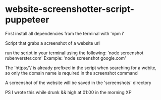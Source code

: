 # website-screenshotter-script-puppeteer

First install all dependencies from the terminal with 'npm i'

Script that grabs a screenshot of a website url

run the script in your terminal using the following:
'node screenshot rubenverster.com'
Example:
'node screenshot google.com'

The 'https:/'/ is already prefixed in the script when searching for a webite, so only the domain name is required in the screenshot command

A screenshot of the website will be saved in the 'screenshots' directory

PS
I wrote this while drunk && high at 01:00 in the morning XP
